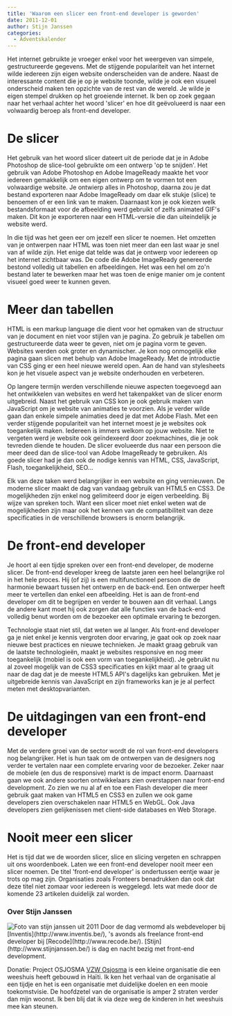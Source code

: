 ```yaml
---
title: 'Waarom een slicer een front-end developer is geworden'
date: 2011-12-01
author: Stijn Janssen
categories:
  - Adventskalender
---
```


Het internet gebruikte je vroeger enkel voor het weergeven van simpele, gestructureerde gegevens. Met de stijgende populariteit van het internet wilde iedereen zijn eigen website onderscheiden van de andere. Naast de interessante content die je op je website toonde, wilde je ook een visueel onderscheid maken ten opzichte van de rest van de wereld. Je wilde je eigen stempel drukken op het groeiende internet. Ik ben op zoek gegaan naar het verhaal achter het woord 'slicer' en hoe dit geëvolueerd is naar een volwaardig beroep als front-end developer.

# De slicer

Het gebruik van het woord slicer dateert uit de periode dat je in Adobe Photoshop de slice-tool gebruikte om een ontwerp 'op te snijden'. Het gebruik van Adobe Photoshop en Adobe ImageReady maakte het voor iedereen gemakkelijk om een eigen ontwerp om te vormen tot een volwaardige website. Je ontwierp alles in Photoshop, daarna zou je dat bestand exporteren naar Adobe ImageReady om daar elk stukje (slice) te benoemen of er een link van te maken. Daarnaast kon je ook kiezen welk bestandsformaat voor de afbeelding werd gebruikt of zelfs animated GIF's maken. Dit kon je exporteren naar een HTML-versie die dan uiteindelijk je website werd.

In die tijd was het geen eer om jezelf een slicer te noemen. Het omzetten van je ontwerpen naar HTML was toen niet meer dan een last waar je snel van af wilde zijn. Het enige dat telde was dat je ontwerp voor iedereen op het internet zichtbaar was. De code die Adobe ImageReady genereerde bestond volledig uit tabellen en afbeeldingen. Het was een hel om zo'n bestand later te bewerken maar het was toen de enige manier om je content visueel goed weer te kunnen geven.

# Meer dan tabellen

HTML is een markup language die dient voor het opmaken van de structuur van je document en niet voor stijlen van je pagina. Zo gebruik je tabellen om gestructureerde data weer te geven, niet om je pagina vorm te geven. Websites werden ook groter en dynamischer. Je kon nog onmogelijk elke pagina gaan slicen met behulp van Adobe ImageReady. Met de introductie van CSS ging er een heel nieuwe wereld open. Aan de hand van stylesheets kon je het visuele aspect van je website onderhouden en verbeteren.

Op langere termijn werden verschillende nieuwe aspecten toegevoegd aan het ontwikkelen van websites en werd het takenpakket van de slicer enorm uitgebreid. Naast het gebruik van CSS kon je ook gebruik maken van JavaScript om je website van animaties te voorzien. Als je verder wilde gaan dan enkele simpele animaties deed je dat met Adobe Flash. Met een verder stijgende populariteit van het internet moest je je websites ook toegankelijk maken. Iedereen is immers welkom op jouw website. Niet te vergeten werd je website ook geïndexeerd door zoekmachines, die je ook tevreden diende te houden. De slicer evolueerde dus naar een persoon die meer deed dan de slice-tool van Adobe ImageReady te gebruiken. Als goede slicer had je dan ook de nodige kennis van HTML, CSS, JavaScript, Flash, toegankelijkheid, SEO...

Elk van deze taken werd belangrijker in een website en ging vernieuwen. De moderne slicer maakt de dag van vandaag gebruik van HTML5 en CSS3. De mogelijkheden zijn enkel nog gelimiteerd door je eigen verbeelding. Bij wijze van spreken toch. Want een slicer moet niet enkel weten wat de mogelijkheden zijn maar ook het kennen van de compatibiliteit van deze specificaties in de verschillende browsers is enorm belangrijk.

# De front-end developer

Je hoort al een tijdje spreken over een front-end developer, de moderne slicer. De front-end developer kreeg de laatste jaren een heel belangrijke rol in het hele proces. Hij (of zij) is een multifunctioneel persoon die de harmonie bewaart tussen het ontwerp en de back-end. Een ontwerper heeft meer te vertellen dan enkel een afbeelding. Het is aan de front-end developer om dit te begrijpen en verder te bouwen aan dit verhaal. Langs de andere kant moet hij ook zorgen dat alle functies van de back-end volledig benut worden om de bezoeker een optimale ervaring te bezorgen.

Technologie staat niet stil, dat weten we al langer. Als front-end developer ga je niet enkel je kennis vergroten door ervaring, je gaat ook op zoek naar nieuwe best practices en nieuwe technieken. Je maakt graag gebruik van de laatste technologieën, maakt je websites responsive en nog meer toegankelijk (mobiel is ook een vorm van toegankelijkheid). Je gebruikt nu al zoveel mogelijk van de CSS3 specificaties en kijkt maar al te graag uit naar de dag dat je de meeste HTML5 API's dagelijks kan gebruiken. Met je uitgebreide kennis van JavaScript en zijn frameworks kan je je al perfect meten met desktopvarianten.

# De uitdagingen van een front-end developer

Met de verdere groei van de sector wordt de rol van front-end developers nog belangrijker. Het is hun taak om de ontwerpen van de designers nog verder te vertalen naar een complete ervaring voor de bezoeker. Zeker naar de mobiele (en dus de responsive) markt is de impact enorm. Daarnaast gaan we ook andere soorten ontwikkelaars zien overstappen naar front-end development. Zo zien we nu al af en toe een Flash developer die meer gebruik gaat maken van HTML5 en CSS3 en zullen we ook game developers zien overschakelen naar HTML5 en WebGL. Ook Java developers zien gelijkenissen met client-side databases en Web Storage.

# Nooit meer een slicer

Het is tijd dat we de woorden slicer, slice en slicing vergeten en schrappen uit ons woordenboek. Laten we een front-end developer nooit meer een slicer noemen. De titel 'front-end developer' is ondertussen eentje waar je trots op mag zijn. Organisaties zoals Fronteers benadrukken dan ook dat deze titel niet zomaar voor iedereen is weggelegd. Iets wat mede door de komende 23 artikelen duidelijk zal worden.

### Over Stijn Janssen

<img src="/_img/2011/12/stijn-janssen.jpg" alt="Foto van stijn janssen uit 2011" class="floating-portrait" /> 
Door de dag vermomd als webdeveloper bij [Inventis](http://www.inventis.be/), 's avonds als freelance front-end developer bij [Recode](http://www.recode.be/). [Stijn](http://www.stijnjanssen.be/) is dag en nacht bezig met front-end development.

Donatie: Project OSJOSMA
[VZW Osjosma](http://www.osjosma.be/) is een kleine organisatie die een weeshuis heeft gebouwd in Haïti. Ik ken het verhaal van de organisatie al een tijdje en het is een organisatie met duidelijke doelen en een mooie toekomstvisie. De hoofdzetel van de organisatie is amper 2 straten verder dan mijn woonst. Ik ben blij dat ik via deze weg de kinderen in het weeshuis mee kan steunen.
